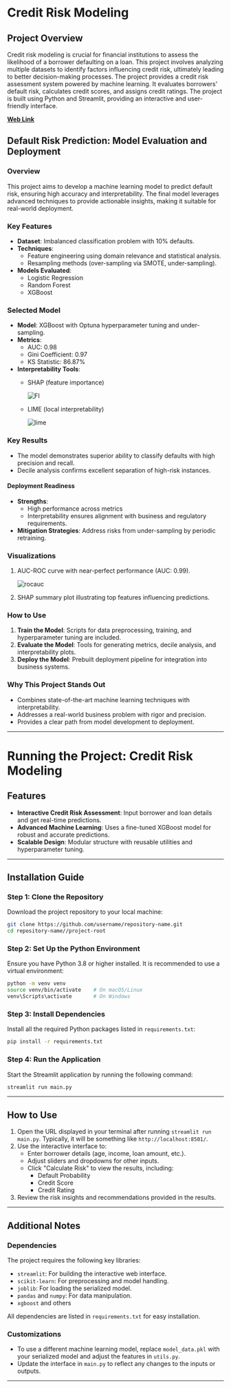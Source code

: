 # Credit Risk Modeling

## Project Overview
Credit risk modeling is crucial for financial institutions to assess the likelihood of a borrower defaulting on a loan. This project involves analyzing multiple datasets to identify factors influencing credit risk, ultimately leading to better decision-making processes. The project provides a credit risk assessment system powered by machine learning. It evaluates borrowers' default risk, calculates credit scores, and assigns credit ratings. The project is built using Python and Streamlit, providing an interactive and user-friendly interface.

[**Web Link**](https://credit-risk-modeling-ml-project-aakashmohikar.streamlit.app/)

## Default Risk Prediction: Model Evaluation and Deployment

### Overview
This project aims to develop a machine learning model to predict default risk, ensuring high accuracy and interpretability. The final model leverages advanced techniques to provide actionable insights, making it suitable for real-world deployment.

### Key Features
- **Dataset**: Imbalanced classification problem with 10% defaults.
- **Techniques**:
  - Feature engineering using domain relevance and statistical analysis.
  - Resampling methods (over-sampling via SMOTE, under-sampling).
- **Models Evaluated**:
  - Logistic Regression
  - Random Forest
  - XGBoost

### Selected Model
- **Model**: XGBoost with Optuna hyperparameter tuning and under-sampling.
- **Metrics**:
  - AUC: 0.98
  - Gini Coefficient: 0.97
  - KS Statistic: 86.87%
- **Interpretability Tools**:
  - SHAP (feature importance)

    ![FI](https://github.com/nafiul-araf/Credit-Risk-Modeling-End-to-End-Project/blob/main/images/Feature%20importance.png)

  - LIME (local interpretability)

    ![lime](https://github.com/nafiul-araf/Credit-Risk-Modeling-End-to-End-Project/blob/main/images/Lime.JPG)

### Key Results
- The model demonstrates superior ability to classify defaults with high precision and recall.
- Decile analysis confirms excellent separation of high-risk instances.

#### Deployment Readiness
- **Strengths**:
  - High performance across metrics
  - Interpretability ensures alignment with business and regulatory requirements.
- **Mitigation Strategies**: Address risks from under-sampling by periodic retraining.

### Visualizations
1. AUC-ROC curve with near-perfect performance (AUC: 0.99).

   ![rocauc](https://github.com/nafiul-araf/Credit-Risk-Modeling-End-to-End-Project/blob/main/images/ROC%20Curve.png)
   
2. SHAP summary plot illustrating top features influencing predictions.

### How to Use
1. **Train the Model**: Scripts for data preprocessing, training, and hyperparameter tuning are included.
2. **Evaluate the Model**: Tools for generating metrics, decile analysis, and interpretability plots.
3. **Deploy the Model**: Prebuilt deployment pipeline for integration into business systems.

### Why This Project Stands Out
- Combines state-of-the-art machine learning techniques with interpretability.
- Addresses a real-world business problem with rigor and precision.
- Provides a clear path from model development to deployment.

---



# **Running the Project: Credit Risk Modeling**

## **Features**
- **Interactive Credit Risk Assessment**: Input borrower and loan details and get real-time predictions.
- **Advanced Machine Learning**: Uses a fine-tuned XGBoost model for robust and accurate predictions.
- **Scalable Design**: Modular structure with reusable utilities and hyperparameter tuning.



---

## **Installation Guide**

### **Step 1: Clone the Repository**
Download the project repository to your local machine:
```bash
git clone https://github.com/username/repository-name.git
cd repository-name//project-root
```

### **Step 2: Set Up the Python Environment**
Ensure you have Python 3.8 or higher installed. It is recommended to use a virtual environment:
```bash
python -m venv venv
source venv/bin/activate    # On macOS/Linux
venv\Scripts\activate       # On Windows
```

### **Step 3: Install Dependencies**
Install all the required Python packages listed in `requirements.txt`:
```bash
pip install -r requirements.txt
```

### **Step 4: Run the Application**
Start the Streamlit application by running the following command:
```bash
streamlit run main.py
```

---

## **How to Use**
1. Open the URL displayed in your terminal after running `streamlit run main.py`. Typically, it will be something like `http://localhost:8501/`.
2. Use the interactive interface to:
   - Enter borrower details (age, income, loan amount, etc.).
   - Adjust sliders and dropdowns for other inputs.
   - Click "Calculate Risk" to view the results, including:
     - Default Probability
     - Credit Score
     - Credit Rating
3. Review the risk insights and recommendations provided in the results.

---

## **Additional Notes**

### **Dependencies**
The project requires the following key libraries:
- `streamlit`: For building the interactive web interface.
- `scikit-learn`: For preprocessing and model handling.
- `joblib`: For loading the serialized model.
- `pandas` and `numpy`: For data manipulation.
- `xgboost` and others

All dependencies are listed in `requirements.txt` for easy installation.

### **Customizations**
- To use a different machine learning model, replace `model_data.pkl` with your serialized model and adjust the features in `utils.py`.
- Update the interface in `main.py` to reflect any changes to the inputs or outputs.

---




